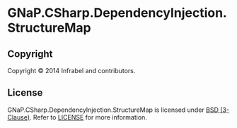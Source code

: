 GNaP.CSharp.DependencyInjection.StructureMap
============================================

## Copyright

Copyright © 2014 Infrabel and contributors.

## License

GNaP.CSharp.DependencyInjection.StructureMap is licensed under [BSD (3-Clause)](http://choosealicense.com/licenses/bsd-3-clause/ "Read more about the BSD (3-Clause) License"). Refer to [LICENSE](https://github.com/infrabel/GNaP.CSharp.DependencyInjection.StructureMap/blob/master/LICENSE) for more information.
